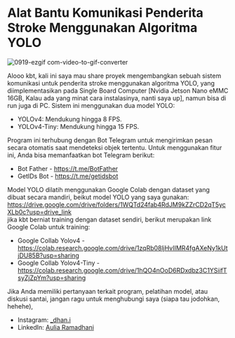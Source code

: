 <h1 class="code-line" data-line-start=0 data-line-end=1 ><a id="Alat_Bantu_Komunikasi_Penderita_Stroke_Menggunakan_Algoritma_YOLO_0"></a>Alat Bantu Komunikasi Penderita Stroke Menggunakan Algoritma YOLO</h1>

![0919-ezgif com-video-to-gif-converter](https://github.com/user-attachments/assets/800540ff-24e0-43f9-aef4-f184cddfae44)

<p class="has-line-data" data-line-start="2" data-line-end="3">Alooo kbt, kali ini saya mau share proyek mengembangkan sebuah sistem komunikasi untuk penderita stroke menggunakan algoritma YOLO, yang diimplementasikan pada Single Board Computer [Nvidia Jetson Nano eMMC 16GB, Kalau ada yang minat cara instalasinya, nanti saya up], namun bisa di run juga di PC. Sistem ini menggunakan dua model YOLO:</p>
<ul>
<li class="has-line-data" data-line-start="4" data-line-end="5">YOLOv4: Mendukung hingga 8 FPS.</li>
<li class="has-line-data" data-line-start="5" data-line-end="7">YOLOv4-Tiny: Mendukung hingga 15 FPS.</li>
</ul>
<p class="has-line-data" data-line-start="7" data-line-end="8">Program ini terhubung dengan Bot Telegram untuk mengirimkan pesan secara otomatis saat mendeteksi objek tertentu. Untuk menggunakan fitur ini, Anda bisa memanfaatkan bot Telegram berikut:</p>
<ul>
<li class="has-line-data" data-line-start="9" data-line-end="10">Bot Father - <a href="https://t.me/BotFather">https://t.me/BotFather</a></li>
<li class="has-line-data" data-line-start="10" data-line-end="12">GetIDs Bot - <a href="https://t.me/getidsbot">https://t.me/getidsbot</a></li>
</ul>
<p class="has-line-data" data-line-start="12" data-line-end="14">Model YOLO dilatih menggunakan Google Colab dengan dataset yang dibuat secara mandiri, beikut model YOLO yang saya gunakan: <a href="https://drive.google.com/drive/folders/1WQTd24fab4RdJM9kZZrCD2qT5ycXLb0c?usp=drive_link">https://drive.google.com/drive/folders/1WQTd24fab4RdJM9kZZrCD2qT5ycXLb0c?usp=drive_link</a><br>
jika kbt berniat training dengan dataset sendiri, berikut merupakan link Google Colab untuk training:</p>
<ul>
<li class="has-line-data" data-line-start="15" data-line-end="16">Google Collab Yolov4       - <a href="https://colab.research.google.com/drive/1zqRb08ljHvIIMR4fgAXeNy1kUtjDU85B?usp=sharing">https://colab.research.google.com/drive/1zqRb08ljHvIIMR4fgAXeNy1kUtjDU85B?usp=sharing</a></li>
<li class="has-line-data" data-line-start="16" data-line-end="17">Google Collab Yolov4-Tiny  - <a href="https://colab.research.google.com/drive/1hQO4nOoD6RDxdbz3C1YSiifTsyZjZpYm?usp=sharing">https://colab.research.google.com/drive/1hQO4nOoD6RDxdbz3C1YSiifTsyZjZpYm?usp=sharing</a></li>
</ul>
<p class="has-line-data" data-line-start="19" data-line-end="20">Jika Anda memiliki pertanyaan terkait program, pelatihan model, atau diskusi santai, jangan ragu untuk menghubungi saya (siapa tau jodohkan, hehehe),</p>
<ul>
<li class="has-line-data" data-line-start="20" data-line-end="21">Instagram: <a href="https://www.instagram.com/_dhan.i/">_dhan.i</a></li>
<li class="has-line-data" data-line-start="21" data-line-end="22">LinkedIn: <a href="https://www.linkedin.com/in/ramadhani-aulia/">Aulia Ramadhani</a></li>
</ul>
